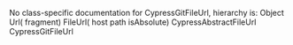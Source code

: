 No class-specific documentation for CypressGitFileUrl, hierarchy is: 
Object
  Url( fragment)
    FileUrl( host path isAbsolute)
      CypressAbstractFileUrl
        CypressGitFileUrl
